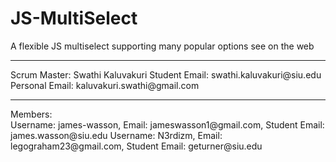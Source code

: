 # JS-MultiSelect
A flexible JS multiselect supporting many popular options see on the web
<hr/>
Scrum Master: Swathi Kaluvakuri 
Student Email: swathi.kaluvakuri@siu.edu
Personal Email: kaluvakuri.swathi@gmail.com 
<hr/>
Members:<br/>
Username: james-wasson, Email: jameswasson1@gmail.com, Student Email: james.wasson@siu.edu
Username: N3rdizm, Email: legograham23@gmail.com, Student Email: geturner@siu.edu

